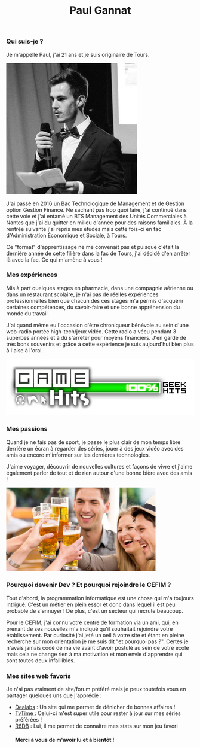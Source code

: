 <header>
    <h1>Paul Gannat</h1>
</header>

<h3>Qui suis-je ?</h3>

<p>Je m'appelle Paul, j'ai 21 ans et je suis originaire de Tours.</p> 
<img src="moi.jpg" width="351" height="350">
<p>J'ai passé en 2016 un Bac Technologique de Management et de Gestion option Gestion Finance. Ne sachant pas trop quoi faire, j'ai continué dans cette voie et j'ai entamé un BTS Management des Unités Commerciales à Nantes que j'ai du quitter en milieu d'année pour des raisons familiales. À la rentrée suivante j'ai repris mes études mais cette fois-ci en fac d'Administration Économique et Sociale, à Tours.</p> 
<p>Ce "format" d'apprentissage ne me convenait pas et puisque c'était la dernière année de cette filière dans la fac de Tours, j'ai décidé d'en arrêter là avec la fac. Ce qui m'amène à vous !</p>

<h3>Mes expériences</h3>
<p> Mis à part quelques stages en pharmacie, dans une compagnie aérienne ou dans un restaurant scolaire, je n'ai pas de réelles expériences professionnelles bien que chacun des ces stages m'a permis d'acquérir certaines compétences, du savoir-faire et une bonne appréhension du monde du travail.
<p>J'ai quand même eu l'occasion d'être chroniqueur bénévole au sein d'une web-radio portée high-tech/jeux vidéo. Cette radio a vécu pendant 3 superbes années et à dû s'arrêter pour moyens financiers. J'en garde de très bons souvenirs et grâce à cette expérience je suis aujourd'hui bien plus à l'aise à l'oral.</p>
<img src="game hits.png" width="512" heigh="512">


<h3>Mes passions</h3>

<p>Quand je ne fais pas de sport, je passe le plus clair de mon temps libre derrière un écran à regarder des séries, jouer à des jeux vidéo avec des amis ou encore m'informer sur les dernières technologies.</p>
<p>J'aime voyager, découvrir de nouvelles cultures et façons de vivre et j'aime également parler de tout et de rien autour d'une bonne bière avec des amis !</p>
<img src="amis-biere.jpg" width="400" heigh="400">

<h3>Pourquoi devenir Dev ? Et pourquoi rejoindre le CEFIM ?</h3> 

<p>Tout d'abord, la programmation informatique est une chose qui m'a toujours intrigué. C'est un métier en plein essor et donc dans lequel il est peu probable de s'ennuyer ! De plus, c'est un secteur qui recrute beaucoup.</p> 
<p>Pour le CEFIM, j'ai connu votre centre de formation via un ami, qui, en prenant de ses nouvelles m'a indiqué qu'il souhaitait rejoindre votre établissement. Par curiosité j'ai jeté un oeil à votre site et étant en pleine recherche sur mon orientation je me suis dit "et pourquoi pas ?". Certes je n'avais jamais codé de ma vie avant d'avoir postulé au sein de votre école mais cela ne change rien à ma motivation et mon envie d'apprendre qui sont toutes deux infaillibles.</p> 

<h3>Mes sites web favoris</h3>

<p>Je n'ai pas vraiment de site/forum préféré mais je peux toutefois vous en partager quelques uns que j'apprécie :</p>

<ul>
    <li> <a href="https://www.dealabs.com/"> Dealabs</a> : Un site qui me permet de dénicher de bonnes affaires !
    <li> <a href="https://www.tvtime.com/fr"> TvTime </a> : Celui-ci m'est super utile pour rester à jour sur mes séries préférées !
    <li> <a href="https://r6db.com/"> R6DB</a> : Lui, il me permet de connaître mes stats sur mon jeu favori

<h4>Merci à vous de m'avoir lu et à bientôt !</h4>
